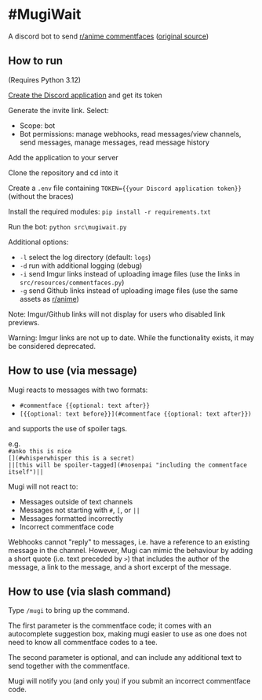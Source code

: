 # \#MugiWait

A discord bot to send [r/anime commentfaces][r/anime] ([original source][r/anime github])

## How to run

(Requires Python 3.12)

[Create the Discord application][discordapp] and get its token

Generate the invite link. Select:

- Scope: bot
- Bot permissions: manage webhooks, read messages/view channels, send messages, manage messages, read message history

Add the application to your server

Clone the repository and cd into it

Create a `.env` file containing `TOKEN={{your Discord application token}}` (without the braces)

Install the required modules: `pip install -r requirements.txt`

Run the bot: `python src\mugiwait.py`

Additional options:

- `-l` select the log directory (default: `logs`)
- `-d` run with additional logging (debug)
- `-i` send Imgur links instead of uploading image files (use the links in `src/resources/commentfaces.py`)
- `-g` send Github links instead of uploading image files (use the same assets as [r/anime][r/anime github])

Note: Imgur/Github links will not display for users who disabled link previews.

Warning: Imgur links are not up to date. While the functionality exists, it may be considered deprecated.

## How to use (via message)

Mugi reacts to messages with two formats:

- `#commentface {{optional: text after}}`
- `[{{optional: text before}}](#commentface {{optional: text after}})`

and supports the use of spoiler tags.

e.g.  
`#anko this is nice`  
`[](#whisperwhisper this is a secret)`  
`||[this will be spoiler-tagged](#nosenpai "including the commentface itself")||`

Mugi will not react to:

- Messages outside of text channels
- Messages not starting with `#`, `[`, or `||`
- Messages formatted incorrectly
- Incorrect commentface code

Webhooks cannot "reply" to messages, i.e. have a reference to an existing message in the channel. However, Mugi can mimic the behaviour by adding a short quote (i.e. text preceded by `>`) that includes the author of the message, a link to the message, and a short excerpt of the message.

## How to use (via slash command)

Type `/mugi` to bring up the command.

The first parameter is the commentface code; it comes with an autocomplete suggestion box, making mugi easier to use as one does not need to know all commentface codes to a tee.

The second parameter is optional, and can include any additional text to send together with the commentface.

Mugi will notify you (and only you) if you submit an incorrect commentface code.

[r/anime]: https://old.reddit.com/r/anime/wiki/commentfaces
[r/anime github]: https://github.com/r-anime/comment-face-assets
[discordapp]: https://discord.com/developers/applications/

